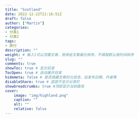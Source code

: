 ```yaml
---
title: "Scotland"
date: 2022-12-22T21:16:51Z
draft: false
author: ["Martin"]
categories: 
- 分类1
- 分类2
tags: 
- 旅行
description: ""
weight: # 输入1可以顶置文章，用来给文章展示排序，不填就默认按时间排序
slug: ""
comments: true
showToc: true # 显示目录
TocOpen: true # 自动展开目录
hidemeta: false # 是否隐藏文章的元信息，如发布日期、作者等
disableShare: true # 底部不显示分享栏
showbreadcrumbs: true #顶部显示当前路径
cover:
    image: "img/highland.png"
    caption: ""
    alt: ""
    relative: false
---
```


